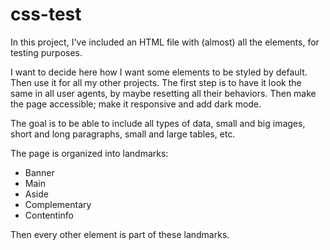 # css-test
In this project, I've included an HTML file with (almost) all the elements, for testing purposes. 

I want to decide here how I want some elements to be styled by default. Then use it for all my other projects. The first step is to have it look the same in all user agents, by maybe resetting all their behaviors. Then make the page accessible; make it responsive and add dark mode. 

The goal is to be able to include all types of data, small and big images, short and long paragraphs, small and large tables, etc. 

The page is organized into landmarks:
- Banner
- Main
- Aside
- Complementary
- Contentinfo

Then every other element is part of these landmarks.